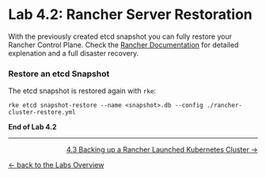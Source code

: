 # Lab 4.2: Rancher Server Restoration

With the previously created etcd snapshot you can fully restore your Rancher Control Plane. Check the [Rancher Documentation](https://rancher.com/docs/rancher/v2.x/en/backups/restorations/ha-restoration/) for detailed explenation and a full disaster recovery.


### Restore an etcd Snapshot


The etcd snapshot is restored again with `rke`:

```
rke etcd snapshot-restore --name <snapshot>.db --config ./rancher-cluster-restore.yml
```

**End of Lab 4.2**

---

<p width="100px" align="right"><a href="43_backupcluster.md">4.3 Backing up a Rancher Launched Kubernetes Cluster →</a></p>

[← back to the Labs Overview](../README.md)
